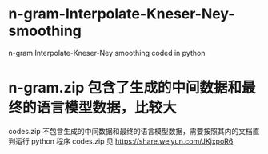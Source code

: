 # n-gram-Interpolate-Kneser-Ney-smoothing
n-gram Interpolate-Kneser-Ney smoothing coded in python
# n-gram.zip 包含了生成的中间数据和最终的语言模型数据，比较大
codes.zip 不包含生成的中间数据和最终的语言模型数据，需要按照其内的文档直到运行 python 程序
codes.zip 见 https://share.weiyun.com/JKjxpoR6
